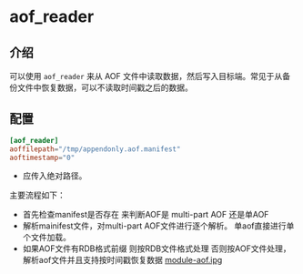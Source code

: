 # aof_reader

## 介绍

可以使用 `aof_reader` 来从 AOF 文件中读取数据，然后写入目标端。常见于从备份文件中恢复数据，可以不读取时间戳之后的数据。

## 配置

```toml
[aof_reader]
aoffilepath="/tmp/appendonly.aof.manifest"
aoftimestamp="0"
```

* 应传入绝对路径。

主要流程如下：
- 首先检查manifest是否存在 来判断AOF是 multi-part AOF 还是单AOF
- 解析mainifest文件，对multi-part AOF文件进行逐个解析。 单aof直接进行单个文件加载。
- 如果AOF文件有RDB格式前缀 则按RDB文件格式处理 否则按AOF文件处理， 解析aof文件并且支持按时间戳恢复数据
[module-aof.ipg](/public/module-aof.jpg) 